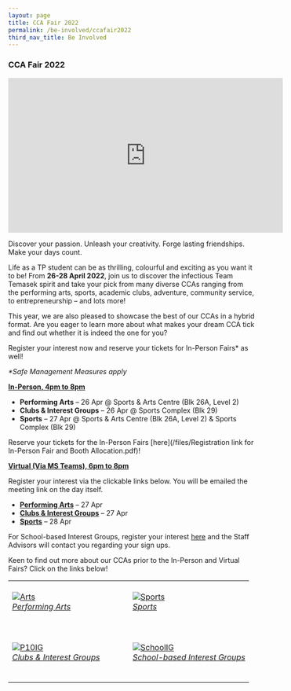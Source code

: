 ```yaml
---
layout: page
title: CCA Fair 2022
permalink: /be-involved/ccafair2022
third_nav_title: Be Involved
---
```

### CCA Fair 2022

<iframe width="560" height="315" src="https://www.youtube.com/embed/97y57CX73ZE" title="YouTube video player" frameborder="0" allow="accelerometer; autoplay; clipboard-write; encrypted-media; gyroscope; picture-in-picture" allowfullscreen></iframe>

Discover your passion. Unleash your creativity. Forge lasting friendships. Make your days count.

Life as a TP student can be as thrilling, colourful and exciting as you want it to be! From **26-28 April 2022**, join us to discover the infectious Team Temasek spirit and take your pick from many diverse CCAs ranging from the performing arts, sports, academic clubs, adventure, community service, to entrepreneurship – and lots more!

This year, we are also pleased to showcase the best of our CCAs in a hybrid format. Are you eager to learn more about what makes your dream CCA tick and find out whether it is indeed the one for you?

Register your interest now and reserve your tickets for In-Person Fairs* as well!

_*Safe Management Measures apply_

**<u>In-Person, 4pm to 8pm</u>**

* **Performing Arts** – 26 Apr @ Sports & Arts Centre (Blk 26A, Level 2)
* **Clubs & Interest Groups** – 26 Apr @ Sports Complex (Blk 29)
* **Sports** – 27 Apr @ Sports & Arts Centre (Blk 26A, Level 2) & Sports Complex (Blk 29)

Reserve your tickets for the In-Person Fairs [here](/files/Registration link for In-Person Fair and Booth Allocation.pdf)!

**<u>Virtual (Via MS Teams), 6pm to 8pm</u>**

Register your interest via the clickable links below. You will be emailed the meeting link on the day itself.

* [**Performing Arts**](https://forms.office.com/r/2bRPvKU13M) – 27 Apr
* [**Clubs & Interest Groups**](https://forms.office.com/r/zcMud0Mu3K) – 27 Apr
* [**Sports**](https://forms.office.com/r/EiKsg4uUrC) – 28 Apr

For School-based Interest Groups, register your interest [here](https://forms.office.com/r/5i1cYFH9N8) and the Staff Advisors will contact you regarding your sign ups.

Keen to find out more about our CCAs prior to the In-Person and Virtual Fairs? Click on the links below!

<table>
    <tr>
        <td style="width:50%"><br>
            <a href="/be-involved/performing-arts/">
                <image src="/images/Performing Arts.jpg" style="display:block;margin-left:auto;margin-right:auto;" alt="Arts">
                <h6 style="margin-top:0%">Performing Arts</h6>
                </image>
            </a>
        </td>
        <td style="width:50%"><br>
            <a href="/be-involved/sports/">
                <image src="/images/Sports.jpg" style="display:block;margin-left:auto;margin-right:auto;" alt="Sports">
                <h6 style="margin-top:0%">Sports</h6>
                </image>
            </a>
        </td>
    </tr>
    <tr>
        <td style="width:50%"><br>
            <a href="/be-involved/p10-interest-groups/">
                <image src="/images/Clubs & Interest Groups.jpg" style="display:block;margin-left:auto;margin-right:auto;" alt="P10IG">
                <h6 style="margin-top:0%">Clubs & Interest Groups</h6>
                </image>
            </a>
        </td>
        <td style="width:50%"><br>
            <a href="/be-involved/diploma_interest_groups">
                <image src="/images/School-Based Interest Groups.jpg" style="display:block;margin-left:auto;margin-right:auto;" alt="SchoolIG">
                <h6 style="margin-top:0%">School-based Interest Groups</h6>
                </image>
            </a>
        </td>
    </tr>
</table>
